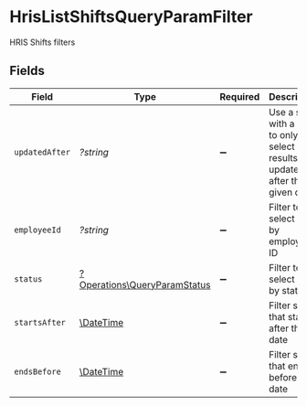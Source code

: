 # HrisListShiftsQueryParamFilter

HRIS Shifts filters


## Fields

| Field                                                                         | Type                                                                          | Required                                                                      | Description                                                                   | Example                                                                       |
| ----------------------------------------------------------------------------- | ----------------------------------------------------------------------------- | ----------------------------------------------------------------------------- | ----------------------------------------------------------------------------- | ----------------------------------------------------------------------------- |
| `updatedAfter`                                                                | *?string*                                                                     | :heavy_minus_sign:                                                            | Use a string with a date to only select results updated after that given date | 2020-01-01T00:00:00.000Z                                                      |
| `employeeId`                                                                  | *?string*                                                                     | :heavy_minus_sign:                                                            | Filter to select shifts by employee ID                                        |                                                                               |
| `status`                                                                      | [?Operations\QueryParamStatus](../../Models/Operations/QueryParamStatus.md)   | :heavy_minus_sign:                                                            | Filter to select shifts by status                                             |                                                                               |
| `startsAfter`                                                                 | [\DateTime](https://www.php.net/manual/en/class.datetime.php)                 | :heavy_minus_sign:                                                            | Filter shifts that start after this date                                      |                                                                               |
| `endsBefore`                                                                  | [\DateTime](https://www.php.net/manual/en/class.datetime.php)                 | :heavy_minus_sign:                                                            | Filter shifts that end before this date                                       |                                                                               |